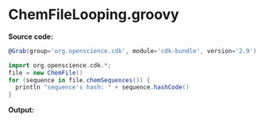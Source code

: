 # ChemFileLooping.groovy
**Source code:**
```groovy
@Grab(group='org.openscience.cdk', module='cdk-bundle', version='2.9')

import org.openscience.cdk.*;
file = new ChemFile()
for (sequence in file.chemSequences()) {
  println "sequence's hash: " + sequence.hashCode()
}
```
**Output:**
```plain
```
